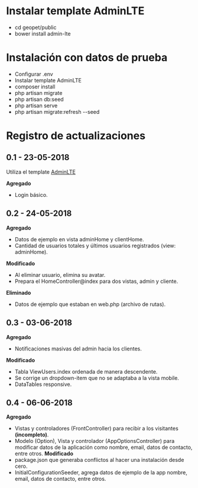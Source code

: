 # Instalar template AdminLTE
- cd geopet/public
- bower install admin-lte

# Instalación con datos de prueba
- Configurar .env
- Instalar template AdminLTE
- composer install
- php artisan migrate 
- php artisan db:seed
- php artisan serve
- php artisan migrate:refresh --seed
# Registro de actualizaciones
## 0.1 - 23-05-2018
Utiliza el template [AdminLTE](https://github.com/almasaeed2010/AdminLTE)

**Agregado**
- Login básico.

## 0.2 - 24-05-2018

**Agregado**
- Datos de ejemplo en vista adminHome y clientHome.
- Cantidad de usuarios totales y últimos usuarios registrados (view: adminHome).

**Modificado**
- Al eliminar usuario, elimina su avatar.
- Prepara el HomeController@index para dos vistas, admin y cliente.

**Eliminado**
- Datos de ejemplo que estaban en web.php (archivo de rutas).

## 0.3 - 03-06-2018
**Agregado**
- Notificaciones masivas del admin hacia los clientes.

**Modificado**
- Tabla ViewUsers.index ordenada de manera descendente.
- Se corrige un dropdown-item que no se adaptaba a la vista mobile.
- DataTables responsive.

## 0.4 - 06-06-2018
**Agregado**
- Vistas y controladores (FrontController) para recibir a los visitantes **(incompleto)**.
- Modelo (Option), Vista y controlador (AppOptionsController) para modificar datos de la aplicación como nombre, email, datos de contacto, entre otros.
**Modificado**
- package.json que generaba conflictos al hacer una instalación desde cero.
- InitialConfigurationSeeder, agrega datos de ejemplo de la app nombre, email, datos de contacto, entre otros.

